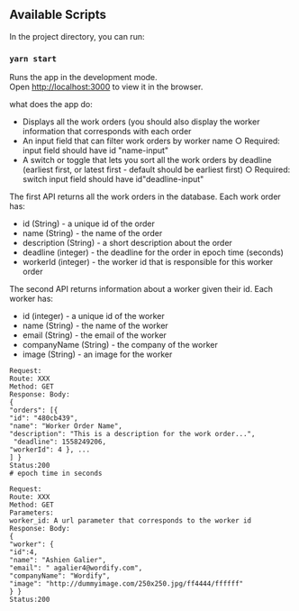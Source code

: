 
## Available Scripts

In the project directory, you can run:

### `yarn start`

Runs the app in the development mode.<br />
Open [http://localhost:3000](http://localhost:3000) to view it in the browser.

what does the app do:
* Displays all the work orders (you should also display the worker information that
corresponds with each order
* An input field that can filter work orders by worker name
  ○ Required: input field should have id ​"name-input"
* A switch or toggle that lets you sort all the work orders by deadline (earliest first,
or latest first - default should be earliest first)
  ○ Required: switch input field should have id ​"deadline-input"


The first API returns all the work orders in the database. Each work order has:
* id (String) - a unique id of the order
* name (String) - the name of the order
* description (String) - a short description about the order
* deadline (integer) - the deadline for the order in epoch time (seconds)
* workerId (integer) - the worker id that is responsible for this worker order


The second API returns information about a worker given their id. Each worker has:
* id (integer) - a unique id of the worker
* name (String) - the name of the worker
* email (String) - the email of the worker
* companyName (String) - the company of the worker
* image (String) - an image for the worker
```
Request:
Route: ​XXX 
Method: ​GET
Response: Body:
{
"orders"​: [{
​"id"​: ​"480cb439",​
"name"​: ​"Worker Order Name",​
"description"​: ​"This is a description for the work order...",​
 "deadline"​: ​1558249206,​
"workerId"​: ​4 }, ...
] }
Status:200
#​ epoch time in seconds
```


```
Request:
Route: XXX
Method: ​GET
Parameters:
​worker_id​: A url parameter that corresponds to the worker id
Response: Body:
{
"worker"​: {
​"id"​:4​,
"name"​: ​"Ashien Galier",​
"email"​: "​ agalier4@wordify.com"​,
"companyName"​: ​"Wordify"​,
"image": "http://dummyimage.com/250x250.jpg/ff4444/ffffff"
} }
Status:200
```
